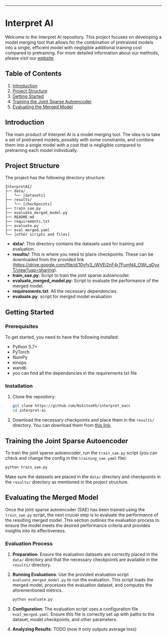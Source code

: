 ---

# Interpret AI

Welcome to the Interpret AI repository. This project focuses on developing a model merging tool that allows for the combination of pretrained models into a single, efficient model with negligible additional training cost compared to pretraining. For more detailed information about our methods, please visit our [website](https://interpretaieacc.github.io).

## Table of Contents

1. [Introduction](#introduction)
2. [Project Structure](#project-structure)
3. [Getting Started](#getting-started)
4. [Training the Joint Sparse Autoencoder](#training-the-joint-sparse-autoencoder)
5. [Evaluating the Merged Model](#evaluating-the-merged-model)

## Introduction

The main product of Interpret AI is a model merging tool. The idea is to take a set of pretrained models, possibly with some constraints, and combine them into a single model with a cost that is negligible compared to pretraining each model individually.

## Project Structure

The project has the following directory structure:

```
InterpretAI/
├── data/
│   └── [datasets]
├── results/
│   └── [checkpoints]
├── train_sae.py
├── evaluate_merged_model.py
├── README.md
├── requirements.txt
├── evaluate.py
├── eval_merged.yaml
└── [other scripts and files]
```

- **data/**: This directory contains the datasets used for training and evaluation.
- **results/**: This is where you need to place checkpoints. These can be downloaded from the provided link (https://drive.google.com/file/d/10vfy3_iWVEj2nF4r7FumN4_OWt_gDyxT/view?usp=sharing).
- **train_sae.py**: Script to train the joint sparse autoencoder.
- **evaluate_merged_model.py**: Script to evaluate the performance of the merged model.
- **requirements.txt**: All the necessary dependencies.
- **evaluate.py**: script for merged model evaluation

## Getting Started

### Prerequisites

To get started, you need to have the following installed:

- Python 3.7+
- PyTorch
- NumPy
- einops
- wandb
- you can find all the dependencies in the requirements.txt file

### Installation

1. Clone the repository:

    ```bash
    git clone https://github.com/NikitosKh/interpret_eacc
    cd interpret-ai
    ```

2. Download the necessary checkpoints and place them in the `results/` directory. You can download them from [this link](https://drive.google.com/file/d/10vfy3_iWVEj2nF4r7FumN4_OWt_gDyxT/view).

## Training the Joint Sparse Autoencoder

To train the joint sparse autoencoder, run the `train_sae.py` script (you can check and change the config in the `training_sae.yaml` file):

```bash
python train_sae.py
```

Make sure the datasets are placed in the `data/` directory and checkpoints in the `results/` directory as mentioned in the project structure.

## Evaluating the Merged Model

Once the joint sparse autoencoder (SAE) has been trained using the `train_sae.py` script, the next crucial step is to evaluate the performance of the resulting merged model. This section outlines the evaluation process to ensure the model meets the desired performance criteria and provides insights into its effectiveness.

### Evaluation Process

1. **Preparation**:
   Ensure the evaluation datasets are correctly placed in the `data/` directory and that the necessary checkpoints are available in the `results/` directory.

2. **Running Evaluations**:
   Use the provided evaluation script `evaluate_merged_model.py` to run the evaluation. This script loads the merged model, processes the evaluation dataset, and computes the aforementioned metrics.

   ```bash
   python evaluate.py
   ```

3. **Configuration**:
   The evaluation script uses a configuration file `eval_merged.yaml`. Ensure this file is correctly set up with paths to the dataset, model checkpoints, and other parameters.

4. **Analyzing Results**:
   TODO (now it only outputs average loss)
